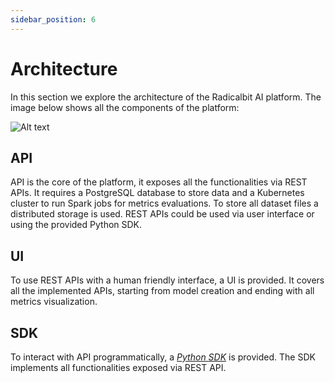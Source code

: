 ```yaml
---
sidebar_position: 6
---
```


# Architecture

In this section we explore the architecture of the Radicalbit AI platform.
The image below shows all the components of the platform:

![Alt text](/img/architecture/architecture.png "Architecture")

## API

API is the core of the platform, it exposes all the functionalities via REST APIs.
It requires a PostgreSQL database to store data and a Kubernetes cluster to run Spark jobs for metrics evaluations.
To store all dataset files a distributed storage is used.
REST APIs could be used via user interface or using the provided Python SDK.

## UI

To use REST APIs with a human friendly interface, a UI is provided.
It covers all the implemented APIs, starting from model creation and ending with all metrics visualization.

## SDK

To interact with API programmatically, a [_Python SDK_](/python-sdk) is provided.
The SDK implements all functionalities exposed via REST API.